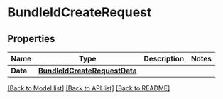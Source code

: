 # BundleIdCreateRequest

## Properties

Name | Type | Description | Notes
------------ | ------------- | ------------- | -------------
**Data** | [**BundleIdCreateRequestData**](BundleIdCreateRequest_data.md) |  | 

[[Back to Model list]](../README.md#documentation-for-models) [[Back to API list]](../README.md#documentation-for-api-endpoints) [[Back to README]](../README.md)


